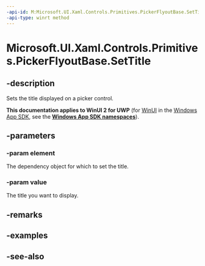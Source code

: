 ```yaml
---
-api-id: M:Microsoft.UI.Xaml.Controls.Primitives.PickerFlyoutBase.SetTitle(Microsoft.UI.Xaml.DependencyObject,System.String)
-api-type: winrt method
---
```


<!-- Method syntax
public void SetTitle(Windows.UI.Xaml.DependencyObject element, System.String value)
-->

# Microsoft.UI.Xaml.Controls.Primitives.PickerFlyoutBase.SetTitle

## -description
Sets the title displayed on a picker control.

**This documentation applies to WinUI 2 for UWP** (for [WinUI](/windows/apps/winui/winui3/) in the [Windows App SDK](/windows/apps/windows-app-sdk/), see the **[Windows App SDK namespaces](/windows/windows-app-sdk/api/winrt/)**).

## -parameters
### -param element
The dependency object for which to set the title.

### -param value
The title you want to display.

## -remarks

## -examples

## -see-also
